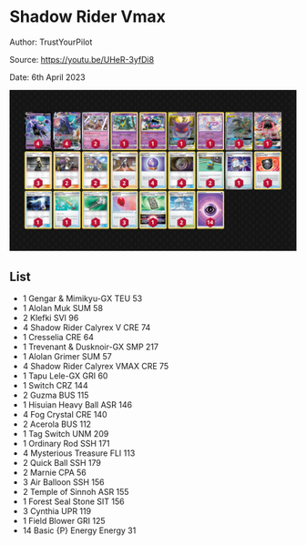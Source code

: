 # Shadow Rider Vmax

Author: TrustYourPilot

Source: <https://youtu.be/UHeR-3yfDi8>

Date: 6th April 2023

![decklist](../images/../../images/SVI/Shadow%20Rider%20Vmax/4-%20Shadow%20Rider%20Vmax.png)

## List

* 1 Gengar & Mimikyu-GX TEU 53
* 1 Alolan Muk SUM 58
* 2 Klefki SVI 96
* 4 Shadow Rider Calyrex V CRE 74
* 1 Cresselia CRE 64
* 1 Trevenant & Dusknoir-GX SMP 217
* 1 Alolan Grimer SUM 57
* 4 Shadow Rider Calyrex VMAX CRE 75
* 1 Tapu Lele-GX GRI 60
* 1 Switch CRZ 144
* 2 Guzma BUS 115
* 1 Hisuian Heavy Ball ASR 146
* 4 Fog Crystal CRE 140
* 2 Acerola BUS 112
* 1 Tag Switch UNM 209
* 1 Ordinary Rod SSH 171
* 4 Mysterious Treasure FLI 113
* 2 Quick Ball SSH 179
* 2 Marnie CPA 56
* 3 Air Balloon SSH 156
* 2 Temple of Sinnoh ASR 155
* 1 Forest Seal Stone SIT 156
* 3 Cynthia UPR 119
* 1 Field Blower GRI 125
* 14 Basic {P} Energy Energy 31
